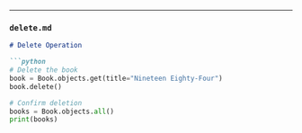 
---

### `delete.md`

```markdown
# Delete Operation

```python
# Delete the book
book = Book.objects.get(title="Nineteen Eighty-Four")
book.delete()

# Confirm deletion
books = Book.objects.all()
print(books)
